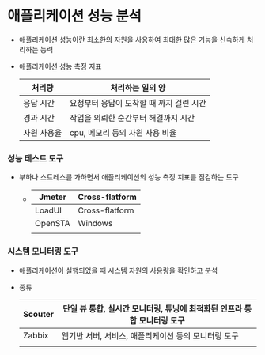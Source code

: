 # 애플리케이션 성능 분석

- 애플리케이션 성능이란 최소한의 자원을 사용하여 최대한 많은 기능을 신속하게 처리하는 능력

- 애플리케이션 성능 측정 지표

  | 처리량      | 처리하는 일의 양                         |
  | ----------- | ---------------------------------------- |
  | 응답 시간   | 요청부터 응답이 도착할 때 까지 걸린 시간 |
  | 경과 시간   | 작업을 의뢰한 순간부터 해결까지 시간     |
  | 자원 사용율 | cpu, 메모리 등의 자원 사용 비율          |

  

### 성능 테스트 도구

- 부하나 스트레스를 가하면서 애플리케이션의 성능 측정 지표를 점검하는 도구

  - | Jmeter  | Cross-flatform |
    | ------- | -------------- |
    | LoadUI  | Cross-flatform |
    | OpenSTA | Windows        |
    |         |                |

  

### 시스템 모니터링 도구

- 애플리케이션이 실행되었을 때 시스템 자원의 사용량을 확인하고 분석

- 종류

  | Scouter | 단일 뷰 통합, 실시간 모니터링, 튜닝에 최적화된 인프라 통합 모니터링 도구 |
  | ------- | ------------------------------------------------------------ |
  | Zabbix  | 웹기반 서버, 서비스, 애플리케이션 등의 모니터링 도구         |
  |         |                                                              |

  
